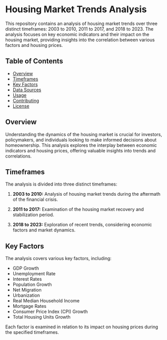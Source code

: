 # Housing Market Trends Analysis

This repository contains an analysis of housing market trends over three distinct timeframes: 2003 to 2010, 2011 to 2017, and 2018 to 2023. The analysis focuses on key economic indicators and their impact on the housing market, providing insights into the correlation between various factors and housing prices.

## Table of Contents

- [Overview](#overview)
- [Timeframes](#timeframes)
- [Key Factors](#key-factors)
- [Data Sources](#data-sources)
- [Usage](#usage)
- [Contributing](#contributing)
- [License](#license)

## Overview

Understanding the dynamics of the housing market is crucial for investors, policymakers, and individuals looking to make informed decisions about homeownership. This analysis explores the interplay between economic indicators and housing prices, offering valuable insights into trends and correlations.

## Timeframes

The analysis is divided into three distinct timeframes:

1. **2003 to 2010:** Analysis of housing market trends during the aftermath of the financial crisis.

2. **2011 to 2017:** Examination of the housing market recovery and stabilization period.

3. **2018 to 2023:** Exploration of recent trends, considering economic factors and market dynamics.

## Key Factors

The analysis covers various key factors, including:

- GDP Growth
- Unemployment Rate
- Interest Rates
- Population Growth
- Net Migration
- Urbanization
- Real Median Household Income
- Mortgage Rates
- Consumer Price Index (CPI) Growth
- Total Housing Units Growth

Each factor is examined in relation to its impact on housing prices during the specified timeframes.

